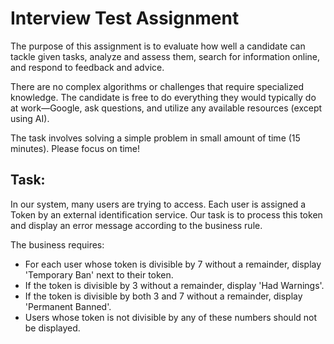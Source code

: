 # Interview Test Assignment
The purpose of this assignment is to evaluate how well a candidate can tackle given tasks, analyze and assess them, search for information online, and respond to feedback and advice.

There are no complex algorithms or challenges that require specialized knowledge. The candidate is free to do everything they would typically do at work—Google, ask questions, and utilize any available resources (except using AI).

The task involves solving a simple problem in small amount of time (15 minutes). Please focus on time!

## Task:
In our system, many users are trying to access.
Each user is assigned a Token by an external identification service.
Our task is to process this token and display an error message according to the business rule.

The business requires:
* For each user whose token is divisible by 7 without a remainder, display 'Temporary Ban' next to their token.
* If the token is divisible by 3 without a remainder, display 'Had Warnings'.
* If the token is divisible by both 3 and 7 without a remainder, display 'Permanent Banned'.
* Users whose token is not divisible by any of these numbers should not be displayed.

